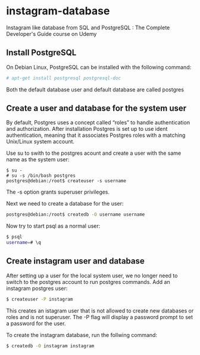# instagram-database
Instagram like database from SQL and PostgreSQL : The Complete Developer's Guide course on Udemy

## Install PostgreSQL

On Debian Linux, PostgreSQL can be installed with the following command:

```bash
# apt-get install postgresql postgresql-doc
```

Both the default database user and default database are called postgres

## Create a user and database for the system user

By default, Postgres uses a concept called “roles” to handle authentication and authorization.
After installation Postgres is set up to use ident authentication, meaning that it associates Postgres roles with a matching Unix/Linux system account.

Use su to swith to the postgres acount and create a user with the same name as the system user:

```
$ su -
# su -s /bin/bash postgres
postgres@debian:/root$ createuser -s username
```
The -s option grants superuser privileges.

Next we need to create a database for the user:

```bash
postgres@debian:/root$ createdb -O username username
```

Now try to start psql as a normal user:

```bash
$ psql
username=# \q
```

## Create instagram user and database

After setting up a user for the local system user, we no longer need to switch to the postgres account to run postgres commands.
Add an instagram postgres user:

```bash
$ createuser -P instagram
```

This creates an istagram user that is not allowed to create new databases or roles and is not superuser. The -P flag will display a password prompt to set a password for the user.

To create the instagram database, run the follwing command:

```bash
$ createdb -O instagram instagram 
```
